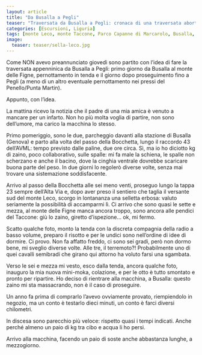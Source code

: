 ```yaml
---
layout: article
title: "Da Busalla a Pegli"
teaser: "Traversata da Busalla a Pegli: cronaca di una traversata abortita."
categories: [Escursioni, Liguria]
tags: [monte Leco, monte Taccone, Parco Capanne di Marcarolo, Busalla, Pegli]
image:
  teaser: teaser/sella-leco.jpg
---
```


Come NON avevo preannunciato giovedì sono partito con l’idea di fare la traversata appenninica da Busalla a Pegli: primo giorno da Busalla al monte delle Figne, pernottamento in tenda e il giorno dopo proseguimento fino a Pegli (a meno di un altro eventuale pernottamento nei pressi del Penello/Punta Martin).

Appunto, con l’idea.

La mattina ricevo la notizia che il padre di una mia amica è venuto a mancare per un infarto. Non ho più molta voglia di partire, non sono dell’umore, ma carico la macchina lo stesso.

Primo pomeriggio, sono le due, parcheggio davanti alla stazione di Busalla (Genova) e parto alla volta del passo della Bocchetta, lungo il raccordo 43 dell’AVML: tempo previsto dalle paline, due ore circa.
Sì, ma io ho diciotto kg di zaino, poco collaborativo, sulle spalle: mi fa male la schiena, le spalle non scherzano e anche il bacino, dove la cinghia ventrale dovrebbe scaricare buona parte del peso. In due giorni lo regolerò diverse volte, senza mai trovare una sistemazione soddisfacente.

Arrivo al passo della Bocchetta alle sei meno venti, proseguo lungo la tappa 23 sempre dell’Alta Via e, dopo aver preso il sentiero che taglia il versante sud del monte Leco, scorgo in lontananza una selletta erbosa: valuto seriamente la possibilità di accamparmi lì.
Ci arrivo che sono quasi le sette e mezza, al monte delle Figne manca ancora troppo, sono ancora alle pendici del Taccone: giù lo zaino, giretto d’ispezione… ok, mi fermo.

Scatto qualche foto, monto la tenda con la discreta compagnia della radio a basso volume, preparo il risotto e per le undici sono nell’ordine di idee di dormire.
Ci provo. Non fa affatto freddo, ci sono sei gradi, però non dormo bene, mi sveglio diverse volte.
Alle tre, il terremoto?! Probabilmente uno di quei cavalli semibradi che girano qui attorno ha voluto farsi una sgambata.

Verso le sei e mezza mi vesto, esco dalla tenda, ancora qualche foto, inauguro la mia nuova mini-moka, colazione, e per le otto è tutto smontato e pronto per ripartire.
Ho deciso di rientrare alla macchina, a Busalla: questo zaino mi sta massacrando, non è il caso di proseguire.

Un anno fa prima di comprarlo l’avevo ovviamente provato, riempiendolo in negozio, ma un conto è testarlo dieci minuti, un conto è farci diversi chilometri.

In discesa sono parecchio più veloce: rispetto quasi i tempi indicati. Anche perché almeno un paio di kg tra cibo e acqua li ho persi.

Arrivo alla macchina, facendo un paio di soste anche abbastanza lunghe, a mezzogiorno.